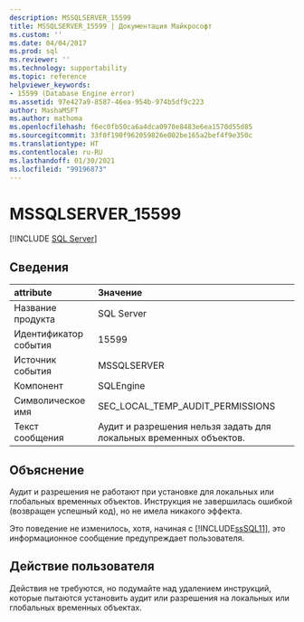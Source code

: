 ```yaml
---
description: MSSQLSERVER_15599
title: MSSQLSERVER_15599 | Документация Майкрософт
ms.custom: ''
ms.date: 04/04/2017
ms.prod: sql
ms.reviewer: ''
ms.technology: supportability
ms.topic: reference
helpviewer_keywords:
- 15599 (Database Engine error)
ms.assetid: 97e427a9-8587-46ea-954b-974b5df9c223
author: MashaMSFT
ms.author: mathoma
ms.openlocfilehash: f6ec0fb50ca6a4dca0970e8483e6ea1570d55d85
ms.sourcegitcommit: 33f0f190f962059826e002be165a2bef4f9e350c
ms.translationtype: HT
ms.contentlocale: ru-RU
ms.lasthandoff: 01/30/2021
ms.locfileid: "99196873"
---
```

# <a name="mssqlserver_15599"></a>MSSQLSERVER_15599
 [!INCLUDE [SQL Server](../../includes/applies-to-version/sqlserver.md)]
  
## <a name="details"></a>Сведения  
  
| attribute | Значение |  
| :-------- | :---- |  
|Название продукта|SQL Server|  
|Идентификатор события|15599|  
|Источник события|MSSQLSERVER|  
|Компонент|SQLEngine|  
|Символическое имя|SEC_LOCAL_TEMP_AUDIT_PERMISSIONS|  
|Текст сообщения|Аудит и разрешения нельзя задать для локальных временных объектов.|  
  
## <a name="explanation"></a>Объяснение  
Аудит и разрешения не работают при установке для локальных или глобальных временных объектов. Инструкция не завершилась ошибкой (возвращен успешный код), но не имела никакого эффекта.  
  
Это поведение не изменилось, хотя, начиная с [!INCLUDE[ssSQL11](../../includes/sssql11-md.md)], это информационное сообщение предупреждает пользователя.  
  
## <a name="user-action"></a>Действие пользователя  
Действия не требуются, но подумайте над удалением инструкций, которые пытаются установить аудит или разрешения на локальных или глобальных временных объектах.  
  
